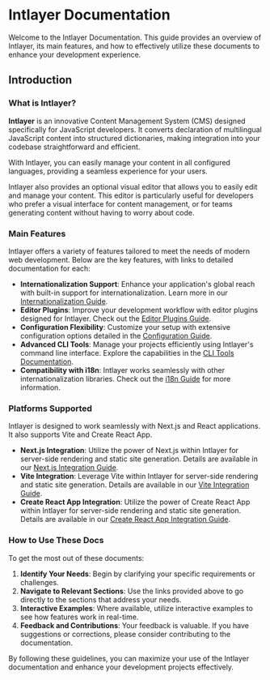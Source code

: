 # Intlayer Documentation

Welcome to the Intlayer Documentation. This guide provides an overview of Intlayer, its main features, and how to effectively utilize these documents to enhance your development experience.

## Introduction

### What is Intlayer?

**Intlayer** is an innovative Content Management System (CMS) designed specifically for JavaScript developers. It converts declaration of multilingual JavaScript content into structured dictionaries, making integration into your codebase straightforward and efficient.

With Intlayer, you can easily manage your content in all configured languages, providing a seamless experience for your users.

Intlayer also provides an optional visual editor that allows you to easily edit and manage your content. This editor is particularly useful for developers who prefer a visual interface for content management, or for teams generating content without having to worry about code.

### Main Features

Intlayer offers a variety of features tailored to meet the needs of modern web development. Below are the key features, with links to detailed documentation for each:

- **Internationalization Support**: Enhance your application's global reach with built-in support for internationalization. Learn more in our [Internationalization Guide](https://github.com/aypineau/intlayer/blob/main/docs/docs/intlayer_with_i18n_en.md).
- **Editor Plugins**: Improve your development workflow with editor plugins designed for Intlayer. Check out the [Editor Plugins Guide](https://github.com/aypineau/intlayer/blob/main/docs/docs/intlayer_editor_en.md).
- **Configuration Flexibility**: Customize your setup with extensive configuration options detailed in the [Configuration Guide](https://github.com/aypineau/intlayer/blob/main/docs/docs/configuration_en.md).
- **Advanced CLI Tools**: Manage your projects efficiently using Intlayer's command line interface. Explore the capabilities in the [CLI Tools Documentation](https://github.com/aypineau/intlayer/blob/main/docs/docs/intlayer_cli_en.md).
- **Compatibility with i18n**: Intlayer works seamlessly with other internationalization libraries. Check out the [i18n Guide](https://github.com/aypineau/intlayer/blob/main/docs/docs/intlayer_with_i18n_en.md) for more information.

### Platforms Supported

Intlayer is designed to work seamlessly with Next.js and React applications. It also supports Vite and Create React App.

- **Next.js Integration**: Utilize the power of Next.js within Intlayer for server-side rendering and static site generation. Details are available in our [Next.js Integration Guide](https://github.com/aypineau/intlayer/blob/main/docs/docs/intlayer_with_nextjs_en.md).
- **Vite Integration**: Leverage Vite within Intlayer for server-side rendering and static site generation. Details are available in our [Vite Integration Guide](https://github.com/aypineau/intlayer/blob/main/docs/docs/intlayer_with_vite+react_en.md).
- **Create React App Integration**: Utilize the power of Create React App within Intlayer for server-side rendering and static site generation. Details are available in our [Create React App Integration Guide](https://github.com/aypineau/intlayer/blob/main/docs/docs/intlayer_with_create_react_app_en.md).

### How to Use These Docs

To get the most out of these documents:

1. **Identify Your Needs**: Begin by clarifying your specific requirements or challenges.
2. **Navigate to Relevant Sections**: Use the links provided above to go directly to the sections that address your needs.
3. **Interactive Examples**: Where available, utilize interactive examples to see how features work in real-time.
4. **Feedback and Contributions**: Your feedback is valuable. If you have suggestions or corrections, please consider contributing to the documentation.

By following these guidelines, you can maximize your use of the Intlayer documentation and enhance your development projects effectively.
